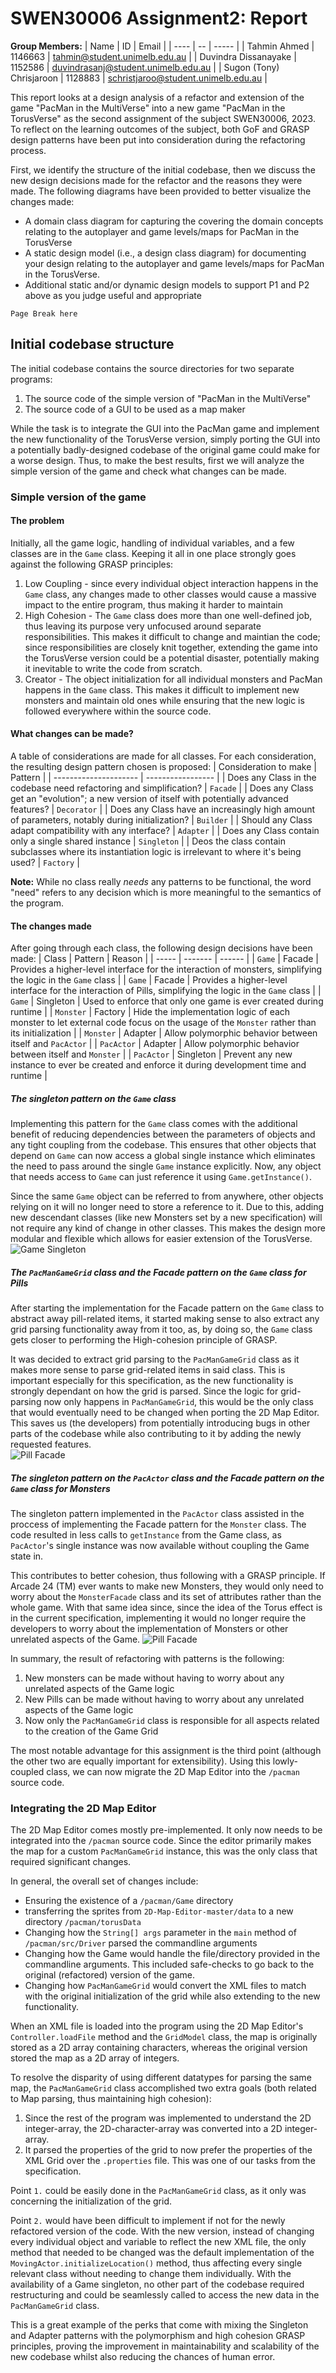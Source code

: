 # SWEN30006 Assignment2: Report
**Group Members:**
| Name | ID | Email |
| ---- | -- | ----- |
| Tahmin Ahmed | 1146663 | tahmin@student.unimelb.edu.au |
| Duvindra Dissanayake | 1152586 | duvindrasanj@student.unimelb.edu.au |
| Sugon (Tony) Chrisjaroon | 1128883 | schristjaroo@student.unimelb.edu.au |

This report looks at a design analysis of a refactor and extension of the game
"PacMan in the MultiVerse" into a new game "PacMan in the TorusVerse" as the second assignment of the subject
SWEN30006, 2023. To reflect on the learning outcomes of the subject, both GoF
and GRASP design patterns have been put into consideration during the
refactoring process.

First, we identify the structure of the initial codebase, then we discuss the
new design decisions made for the refactor and the reasons they were made.
The following diagrams have been provided to better visualize the changes made:
- A domain class diagram for capturing the covering the domain concepts
relating to the autoplayer and game levels/maps for PacMan in the TorusVerse
- A static design model (i.e., a design class diagram) for documenting your
design relating to the autoplayer and game levels/maps for PacMan in the
TorusVerse.
- Additional static and/or dynamic design models to support P1 and P2 above as you judge useful
and appropriate

```
Page Break here
```

## Initial codebase structure
The initial codebase contains the source directories for two separate programs:
1. The source code of the simple version of "PacMan in the MultiVerse"
2. The source code of a GUI to be used as a map maker

While the task is to integrate the GUI into the PacMan game and implement the
new functionality of the TorusVerse version, simply porting the GUI into a 
potentially badly-designed codebase of the original game could make for a worse
design. Thus, to make the best results, first we will analyze the simple
version of the game and check what changes can be made.

### Simple version of the game
#### The problem
Initially, all the game logic, handling of individual variables, and a few classes
are in the `Game` class. Keeping it all in one place strongly goes against the following GRASP
principles:
1. Low Coupling - since every individual object interaction happens in the `Game` class, 
any changes made to other classes would cause a massive
impact to the entire program, thus making it harder to maintain
2. High Cohesion - The `Game` class does more than one well-defined job,
thus leaving its purpose very unfocused around separate responsibilities. This
makes it difficult to change and maintian the code; since responsibilities are
closely knit together, extending the game into the TorusVerse version could
be a potential disaster, potentially making it inevitable to write the code from scratch.
3. Creator - The object initialization for all individual monsters and PacMan
happens in the `Game` class. This makes it difficult to implement new monsters and maintain 
old ones while ensuring that the new logic is followed everywhere within the source code.

#### What changes can be made?
A table of considerations are made for all classes. For each consideration, the resulting design pattern chosen is proposed:
| Consideration to make | Pattern |
| --------------------- | ----------------- |
| Does any Class in the codebase need refactoring and simplification? | `Facade` | 
| Does any Class get an "evolution"; a new version of itself with potentially advanced features? | `Decorator` |
| Does any Class have an increasingly high amount of parameters, notably during initialization? | `Builder` |
| Should any Class adapt compatibility with any interface? | `Adapter` |
| Does any Class contain only a single shared instance | `Singleton` |
| Deos the class contain subclasses where its instantiation logic is irrelevant to where it's being used? | `Factory` |

**Note:** While no class really *needs* any patterns to be functional, the word "need" refers to any decision which is more meaningful to the semantics of the program.

#### The changes made
After going through each class, the following design decisions have been made:
| Class | Pattern | Reason |
| ----- | ------- | ------ |
| `Game` | Facade | Provides a higher-level interface for the interaction of monsters, simplifying the logic in the `Game` class |
| `Game` | Facade | Provides a higher-level interface for the interaction of Pills, simplifying the logic in the `Game` class |
| `Game` | Singleton | Used to enforce that only one game is ever created during runtime |
| `Monster` | Factory | Hide the implementation logic of each monster to let external code focus on the usage of the `Monster` rather than its initialization |
| `Monster` | Adapter | Allow polymorphic behavior between itself and `PacActor` |
| `PacActor` | Adapter | Allow polymorphic behavior between itself and `Monster` |
| `PacActor` | Singleton | Prevent any new instance to ever be created and enforce it during development time and runtime |

##### The singleton pattern on the `Game` class
Implementing this pattern for the `Game` class comes with the additional benefit of reducing dependencies between the parameters of objects and any tight coupling from the codebase. This ensures that other objects that depend on `Game` can now access a global single instance which eliminates the need to pass around the single `Game` instance explicitly. Now, any object that needs access to `Game` can just reference it using `Game.getInstance()`.

Since the same `Game` object can be referred to from anywhere, other objects relying on it will no longer need to store a reference to it. Due to this, adding new descendant classes (like new Monsters set by a new specification) will not require any kind of change in other classes. This makes the design more modular and flexible which allows for easier extension of the TorusVerse.  
![Game Singleton](Diagrams/GameSingleton.png)

##### The `PacManGameGrid` class and the Facade pattern on the `Game` class for Pills
After starting the implementation for the Facade pattern on the `Game` class to abstract away pill-related items, 
it started making sense to also extract any grid parsing functionality away from it too, 
as, by doing so, the `Game` class gets closer to performing the High-cohesion principle of GRASP.

It was decided to extract grid parsing to the `PacManGameGrid` class as it makes more sense to parse grid-related items in said class.
This is important especially for this specification, as the new functionality is strongly dependant on how the grid
is parsed. Since the logic for grid-parsing now only happens in `PacManGameGrid`, this would be the only class that 
would eventually need to be changed when porting the 2D Map Editor. This saves us (the developers) from potentially 
introducing bugs in other parts of the codebase while also contributing to it by adding the newly requested features.  
![Pill Facade](Diagrams/PillAndGridAbstraction.png)

##### The singleton pattern on the `PacActor` class and the Facade pattern on the `Game` class for Monsters
The singleton pattern implemented in the `PacActor` class assisted in the proccess of implementing the Facade pattern
for the `Monster` class. The code resulted in less calls to `getInstance` from the Game class, as `PacActor`'s single
instance was now available without coupling the Game state in.

This contributes to better cohesion, thus following with a GRASP principle. If Arcade 24 (TM) ever wants to make new Monsters, they would only need to worry about the `MonsterFacade` class and its set of attributes rather than the whole game. With that same idea since, since the 
idea of the Torus effect is in the current specification, implementing it would no longer require the developers to worry about the implementation of Monsters or other unrelated aspects of the Game.
![Pill Facade](Diagrams/ActorAbstraction.png)

In summary, the result of refactoring with patterns is the following:
1. New monsters can be made without having to worry about any unrelated aspects of the Game logic
2. New Pills can be made without having to worry about any unrelated aspects of the Game logic
3. Now only the `PacManGameGrid` class is responsible for all aspects related to the creation of the Game Grid

The most notable advantage for this assignment is the third point (although the other two are equally
important for extensibility). Using this lowly-coupled class, we can now migrate the 2D Map Editor into the
`/pacman` source code.

### Integrating the 2D Map Editor
The 2D Map Editor comes mostly pre-implemented. It only now needs to be integrated into the `/pacman` source
code. Since the editor primarily makes the map for a custom `PacManGameGrid` instance, this was the only class
that required significant changes.

In general, the overall set of changes include:
- Ensuring the existence of a `/pacman/Game` directory 
- transferring the sprites from `2D-Map-Editor-master/data` to a new directory `/pacman/torusData` 
- Changing how the `String[] args` parameter in the `main` method of `/pacman/src/Driver` parsed the commandline
arguments
- Changing how the Game would handle the file/directory provided in the commandline arguments. This included 
safe-checks to go back to the original (refactored) version of the game.
- Changing how `PacManGameGrid` would convert the XML files to match with the original initialization of the grid
while also extending to the new functionality.

When an XML file is loaded into the program using the 2D Map Editor's `Controller.loadFile` method and the `GridModel` class, 
the map is originally stored as a 2D array containing characters, whereas the original version stored the map as
a 2D array of integers.

To resolve the disparity of using different datatypes for parsing the same map, the `PacManGameGrid` class accomplished 
two extra goals (both related to Map parsing, thus maintaining high cohesion):
1. Since the rest of the program was implemented to understand the 2D integer-array, the 2D-character-array was 
converted into a 2D integer-array.
2. It parsed the properties of the grid to now prefer the properties of the XML Grid over the `.properties` file.
This was one of our tasks from the specification.

Point `1.` could be easily done in the `PacManGameGrid` class, as it only was concerning the initialization of the grid.

Point `2.` would have been difficult to implement if not for the newly refactored version of the code. With the new version, 
instead of changing every individual object and variable to reflect the new XML file, the only method that needed to be changed 
was the default implementation of the `MovingActor.initializeLocation()` method, thus affecting every single relevant class 
without needing to change them individually. With the availability of a Game singleton, no other part of the codebase required 
restructuring and could be seamlessly called to access the new data in the `PacManGameGrid` class. 

This is a great example of the perks that come with mixing the Singleton and Adapter patterns with the polymorphism and high cohesion GRASP principles, 
proving the improvement in maintainability and scalability of the new codebase whilst also reducing the chances of human error. 



